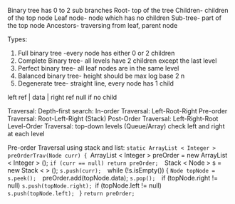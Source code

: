 Binary tree has 0 to 2 sub branches
Root- top of the tree
Children- children of the top node
Leaf node- node which has no children
Sub-tree- part of the top node
Ancestors- traversing from leaf, parent node

Types:
1. Full binary tree -every node has either 0 or 2 children
2. Complete Binary tree- all levels have 2 children except the last level 
3. Perfect binary tree- all leaf nodes are in the same level
4. Balanced binary tree- height should be max log base 2 n
5. Degenerate tree- straight line, every node has 1 child

left ref | data | right ref
null if no child

Traversal:
Depth-first search:
In-order Traversal: Left-Root-Right
Pre-order Traversal: Root-Left-Right (Stack)
Post-Order Traversal: Left-Right-Root
Level-Order Traversal: top-down levels (Queue/Array) check left and right at each level


Pre-order Traversal using stack and list:
`static ArrayList < Integer > preOrderTrav(Node curr) {
	`ArrayList < Integer > preOrder = new ArrayList < Integer > (); 
	`if (curr == null) return preOrder; 
	`Stack < Node > s = new Stack < > (); 
	`s.push(curr); 
	`while (!s.isEmpty()) { 
		`Node topNode = s.peek(); 
		`preOrder.add(topNode.data); 
		`s.pop(); 
		`if (topNode.right != null) 
			`s.push(topNode.right);
		`if (topNode.left != null) 
		``	s.push(topNode.left); 
	`` } 
	`return preOrder;`

